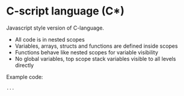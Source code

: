 # C-script language (C*)
Javascript style version of C-language.

* All code is in nested scopes
* Variables, arrays, structs and functions are defined inside scopes
* Functions behave like nested scopes for variable visibility
* No global variables, top scope stack variables visible to all levels directly

Example code:
```
...
```
